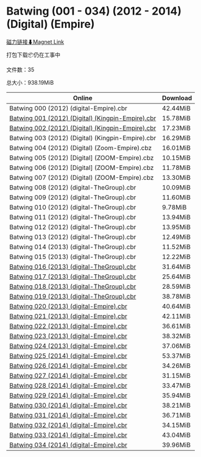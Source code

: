 # Batwing (001 - 034) (2012 - 2014) (Digital) (Empire)

[磁力链接⬇Magnet Link](magnet:?xt=urn:btih:7f6461c26a7b5f6b7f0cc80dd945992df545b41d&dn=Batwing%20%28001%20-%20034%29%20%282012%20-%202014%29%20%28Digital%29%20%28Empire%29)

打包下载📦仍在工事中

文件数：35

总大小：938.19MiB

Online | Download
--- | ---
Batwing 000 (2012) (digital-Empire).cbr | 42.44MiB
[Batwing 001 (2012) (Digital) (Kingpin-Empire).cbr](https://github.com/alicewish/markdown/blob/master/comic/Batwing-001-2012-Digital-Kingpin-Empire-cbr.md) | 15.78MiB
[Batwing 002 (2012) (Digital) (Kingpin-Empire).cbr](https://github.com/alicewish/markdown/blob/master/comic/Batwing-002-2012-Digital-Kingpin-Empire-cbr.md) | 17.23MiB
Batwing 003 (2012) (Digital) (Kingpin-Empire).cbr | 16.29MiB
Batwing 004 (2012) (Digital) (Zoom-Empire).cbz | 16.01MiB
Batwing 005 (2012) \[Digital\] (ZOOM-Empire).cbz | 10.15MiB
Batwing 006 (2012) \[Digital\] (ZOOM-Empire).cbz | 11.78MiB
Batwing 007 (2012) (Digital) (ZOOM-Empire).cbz | 13.30MiB
Batwing 008 (2012) (digital-TheGroup).cbr | 10.09MiB
Batwing 009 (2012) (digital-TheGroup).cbr | 11.60MiB
Batwing 010 (2012) (digital-TheGroup).cbr | 9.78MiB
Batwing 011 (2012) (digital-TheGroup).cbr | 13.94MiB
Batwing 012 (2012) (digital-TheGroup).cbr | 13.95MiB
Batwing 013 (2012) (digital-TheGroup).cbr | 12.49MiB
Batwing 014 (2013) (digital-TheGroup).cbr | 11.52MiB
Batwing 015 (2013) (digital-TheGroup).cbr | 12.22MiB
[Batwing 016 (2013) (digital-TheGroup).cbr](https://github.com/alicewish/markdown/blob/master/comic/Batwing-016-2013-digital-TheGroup-cbr.md) | 31.64MiB
[Batwing 017 (2013) (digital-TheGroup).cbr](https://github.com/alicewish/markdown/blob/master/comic/Batwing-017-2013-digital-TheGroup-cbr.md) | 25.64MiB
[Batwing 018 (2013) (digital-TheGroup).cbr](https://github.com/alicewish/markdown/blob/master/comic/Batwing-018-2013-digital-TheGroup-cbr.md) | 28.59MiB
[Batwing 019 (2013) (digital-TheGroup).cbr](https://github.com/alicewish/markdown/blob/master/comic/Batwing-019-2013-digital-TheGroup-cbr.md) | 38.78MiB
[Batwing 020 (2013) (digital-Empire).cbr](https://github.com/alicewish/markdown/blob/master/comic/Batwing-020-2013-digital-Empire-cbr.md) | 40.64MiB
[Batwing 021 (2013) (digital-Empire).cbr](https://github.com/alicewish/markdown/blob/master/comic/Batwing-021-2013-digital-Empire-cbr.md) | 42.11MiB
[Batwing 022 (2013) (digital-Empire).cbr](https://github.com/alicewish/markdown/blob/master/comic/Batwing-022-2013-digital-Empire-cbr.md) | 36.61MiB
[Batwing 023 (2013) (digital-Empire).cbr](https://github.com/alicewish/markdown/blob/master/comic/Batwing-023-2013-digital-Empire-cbr.md) | 38.32MiB
[Batwing 024 (2013) (digital-Empire).cbr](https://github.com/alicewish/markdown/blob/master/comic/Batwing-024-2013-digital-Empire-cbr.md) | 37.06MiB
[Batwing 025 (2014) (digital-Empire).cbr](https://github.com/alicewish/markdown/blob/master/comic/Batwing-025-2014-digital-Empire-cbr.md) | 53.37MiB
[Batwing 026 (2014) (digital-Empire).cbr](https://github.com/alicewish/markdown/blob/master/comic/Batwing-026-2014-digital-Empire-cbr.md) | 34.26MiB
[Batwing 027 (2014) (digital-Empire).cbr](https://github.com/alicewish/markdown/blob/master/comic/Batwing-027-2014-digital-Empire-cbr.md) | 31.15MiB
[Batwing 028 (2014) (digital-Empire).cbr](https://github.com/alicewish/markdown/blob/master/comic/Batwing-028-2014-digital-Empire-cbr.md) | 33.47MiB
[Batwing 029 (2014) (digital-Empire).cbr](https://github.com/alicewish/markdown/blob/master/comic/Batwing-029-2014-digital-Empire-cbr.md) | 35.94MiB
[Batwing 030 (2014) (digital-Empire).cbr](https://github.com/alicewish/markdown/blob/master/comic/Batwing-030-2014-digital-Empire-cbr.md) | 38.21MiB
[Batwing 031 (2014) (digital-Empire).cbr](https://github.com/alicewish/markdown/blob/master/comic/Batwing-031-2014-digital-Empire-cbr.md) | 36.71MiB
[Batwing 032 (2014) (digital-Empire).cbr](https://github.com/alicewish/markdown/blob/master/comic/Batwing-032-2014-digital-Empire-cbr.md) | 34.15MiB
[Batwing 033 (2014) (digital-Empire).cbr](https://github.com/alicewish/markdown/blob/master/comic/Batwing-033-2014-digital-Empire-cbr.md) | 43.04MiB
[Batwing 034 (2014) (digital-Empire).cbr](https://github.com/alicewish/markdown/blob/master/comic/Batwing-034-2014-digital-Empire-cbr.md) | 39.96MiB